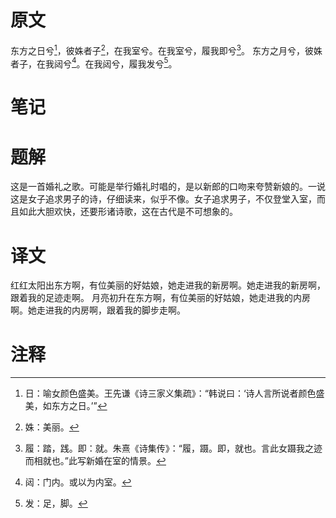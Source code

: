 # 原文
东方之日兮[^1]，彼姝者子[^2]，在我室兮。在我室兮，履我即兮[^3]。
东方之月兮，彼姝者子，在我闼兮[^4]。在我闼兮，履我发兮[^5]。
# 笔记

# 题解
这是一首婚礼之歌。可能是举行婚礼时唱的，是以新郎的口吻来夸赞新娘的。一说这是女子追求男子的诗，仔细读来，似乎不像。女子追求男子，不仅登堂入室，而且如此大胆欢快，还要形诸诗歌，这在古代是不可想象的。
# 译文
红红太阳出东方啊，有位美丽的好姑娘，她走进我的新房啊。她走进我的新房啊，跟着我的足迹走啊。
月亮初升在东方啊，有位美丽的好姑娘，她走进我的内房啊。她走进我的内房啊，跟着我的脚步走啊。
# 注释

[^1]: 日：喻女颜色盛美。王先谦《诗三家义集疏》：“韩说曰：‘诗人言所说者颜色盛美，如东方之日。’”
[^2]: 姝：美丽。
[^3]: 履：踏，践。即：就。朱熹《诗集传》：“履，蹑。即，就也。言此女蹑我之迹而相就也。”此写新婚在室的情景。
[^4]: 闼：门内。或以为内室。
[^5]: 发：足，脚。